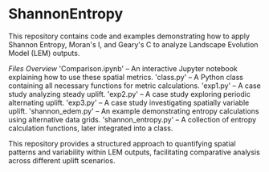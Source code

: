 # ShannonEntropy

This repository contains code and examples demonstrating how to apply Shannon Entropy, Moran's I, and Geary's C to analyze Landscape Evolution Model (LEM) outputs.

*Files Overview*
'Comparison.ipynb' – An interactive Jupyter notebook explaining how to use these spatial metrics.
'class.py' – A Python class containing all necessary functions for metric calculations.
'exp1.py' – A case study analyzing steady uplift.
'exp2.py' – A case study exploring periodic alternating uplift.
'exp3.py' – A case study investigating spatially variable uplift.
'shannon_edem.py' – An example demonstrating entropy calculations using alternative data grids.
'shannon_entropy.py' – A collection of entropy calculation functions, later integrated into a class.

This repository provides a structured approach to quantifying spatial patterns and variability within LEM outputs, facilitating comparative analysis across different uplift scenarios.
